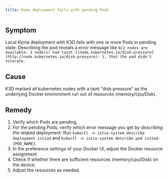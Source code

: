 ```yaml
---
title: Kyma deployment fails with pending Pods
---
```


## Symptom

Local Kyma deployment with K3D fails with one or more Pods in pending state.
Describing the pod reveals a error message like `0/2 nodes are available: 2 node(s) had taint {[node.kubernetes.io/disk-pressure](http://node.kubernetes.io/disk-pressure): }, that the pod didn't tolerate.`

## Cause

K3D marked all kubernetes nodes with a taint "disk-pressure" as the underlying Docker environment run out of resources (memory/cpu/Disk).

## Remedy

1. Verify which Pods are pending.
2. For the pending Pods, verify which error message you get by _describing_ the related deployment:
   Run `kubectl -n istio-system describe deployment istiod` and `kubectl -n istio-system describe pod istiod-{POD_NAME}`.
3. In the preference settings of your Docker UI, adjust the Docker resource assignment.
4. Check if whether there are sufficient resources (memory/cpu/Disk) on the device.
5. Adjust the resources as needed.
